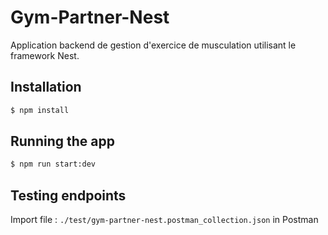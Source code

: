 # Gym-Partner-Nest

Application backend de gestion d'exercice de musculation utilisant le framework Nest.

## Installation

```bash
$ npm install
```

## Running the app

```bash
$ npm run start:dev
```

## Testing endpoints

Import file : ```./test/gym-partner-nest.postman_collection.json``` in Postman
